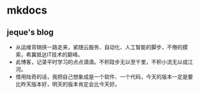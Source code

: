 # mkdocs

## jeque's blog
* 从运维背锅侠一路走来，紧随云服务、自动化、人工智能的脚步，不倦的摸索，希冀抵达IT技术的巅峰。
* 此博客，记录平时学习的点点滴滴。不积跬步无以至千里，不积小流无以成江河。
* 借用陆奇的话，我把自己想象成是一个软件、一个代码，今天的版本一定是要比昨天版本好，明天的版本肯定会比今天好。
